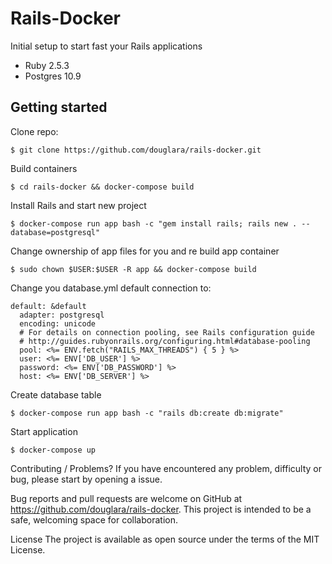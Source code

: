 # Rails-Docker

Initial setup to start fast your Rails applications
- Ruby 2.5.3
- Postgres 10.9

## Getting started

Clone repo:
```
$ git clone https://github.com/douglara/rails-docker.git
```
Build containers
```
$ cd rails-docker && docker-compose build
```
Install Rails and start new project
```
$ docker-compose run app bash -c "gem install rails; rails new . --database=postgresql"
```
Change ownership of app files for you and re build app container
```
$ sudo chown $USER:$USER -R app && docker-compose build
```

Change you database.yml default connection to:
```
default: &default
  adapter: postgresql
  encoding: unicode
  # For details on connection pooling, see Rails configuration guide
  # http://guides.rubyonrails.org/configuring.html#database-pooling
  pool: <%= ENV.fetch("RAILS_MAX_THREADS") { 5 } %>
  user: <%= ENV['DB_USER'] %>
  password: <%= ENV['DB_PASSWORD'] %>
  host: <%= ENV['DB_SERVER'] %>
```

Create database table
```
$ docker-compose run app bash -c "rails db:create db:migrate"
```
Start application
```
$ docker-compose up
```



Contributing / Problems?
If you have encountered any problem, difficulty or bug, please start by opening a issue.

Bug reports and pull requests are welcome on GitHub at https://github.com/douglara/rails-docker. This project is intended to be a safe, welcoming space for collaboration.

License
The project is available as open source under the terms of the MIT License.
